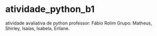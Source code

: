 # atividade_python_b1
atividade avaliativa de python
professor: Fábio Rolim
Grupo: Matheus,
      Shirley,
      Isaías,
      Isabela,
      Erilane.
      
